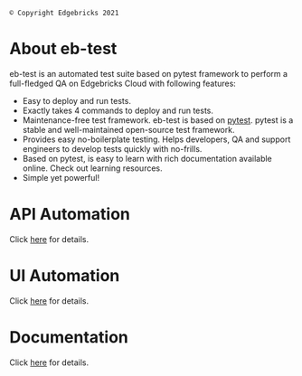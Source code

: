     © Copyright Edgebricks 2021

About eb-test
=============
eb-test is an automated test suite based on pytest framework to perform a full-fledged QA on Edgebricks Cloud with following features:
* Easy to deploy and run tests.
* Exactly takes 4 commands to deploy and run tests.
* Maintenance-free test framework. eb-test is based on [pytest](http://pytest.org/latest/>). pytest is a stable and well-maintained open-source test framework.
* Provides easy no-boilerplate testing. Helps developers, QA and support engineers to develop tests quickly with no-frills.
* Based on pytest, is easy to learn with rich documentation available online. Check out learning resources.
* Simple yet powerful!

API Automation
==============
Click [here](https://github.com/Edgebricks/eb-test/tree/master/ebapi#readme) for details.

UI Automation
=============
Click [here](https://github.com/Edgebricks/eb-test/tree/master/ebui#readme) for details.

Documentation
=============
Click [here](https://github.com/Edgebricks/eb-test/blob/master/doc/README.md) for details.